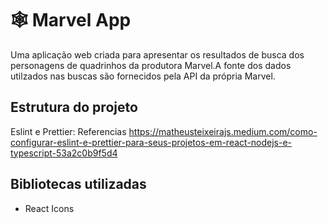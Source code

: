 # 🕸️ Marvel App

Uma aplicação web criada para apresentar os resultados de busca dos personagens de quadrinhos da produtora Marvel.A fonte dos dados utilzados nas buscas são fornecidos pela API da própria Marvel.

## Estrutura do projeto
Eslint e Prettier: Referencias https://matheusteixeirajs.medium.com/como-configurar-eslint-e-prettier-para-seus-projetos-em-react-nodejs-e-typescript-53a2c0b9f5d4

## Bibliotecas utilizadas
 - React Icons
